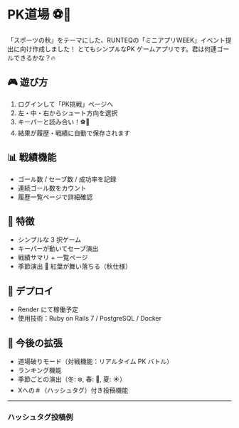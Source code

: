 # PK道場 ⚽️🍁
「スポーツの秋」をテーマにした、RUNTEQの「ミニアプリWEEK」イベント提出に向け作成しました！
とてもシンプルなPK ゲームアプリです。君は何連ゴールできるかな？🔥

## 🎮 遊び方
1. ログインして「PK挑戦」ページへ
2. 左・中・右からシュート方向を選択
3. キーパーと読み合い！⚽️🧤
4. 結果が履歴・戦績に自動で保存されます

## 📊 戦績機能
- ゴール数 / セーブ数 / 成功率を記録
- 連続ゴール数をカウント
- 履歴一覧ページで詳細確認

## 🌟 特徴
- シンプルな 3 択ゲーム
- キーパーが動いてセーブ演出
- 戦績サマリ + 一覧ページ
- 季節演出 🍁 紅葉が舞い落ちる（秋仕様）

## 🚀 デプロイ
- Render にて稼働予定
- 使用技術：Ruby on Rails 7 / PostgreSQL / Docker

## 📝 今後の拡張
- 道場破りモード（対戦機能：リアルタイム PK バトル）
- ランキング機能
- 季節ごとの演出（冬: ❄️, 春: 🌸, 夏: ☀️）
- Xへの＃（ハッシュタグ）付き投稿機能

---

### ハッシュタグ投稿例
